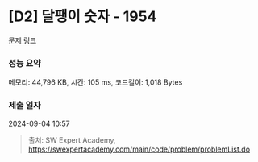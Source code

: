 # [D2] 달팽이 숫자 - 1954 

[문제 링크](https://swexpertacademy.com/main/code/problem/problemDetail.do?contestProbId=AV5PobmqAPoDFAUq) 

### 성능 요약

메모리: 44,796 KB, 시간: 105 ms, 코드길이: 1,018 Bytes

### 제출 일자

2024-09-04 10:57



> 출처: SW Expert Academy, https://swexpertacademy.com/main/code/problem/problemList.do